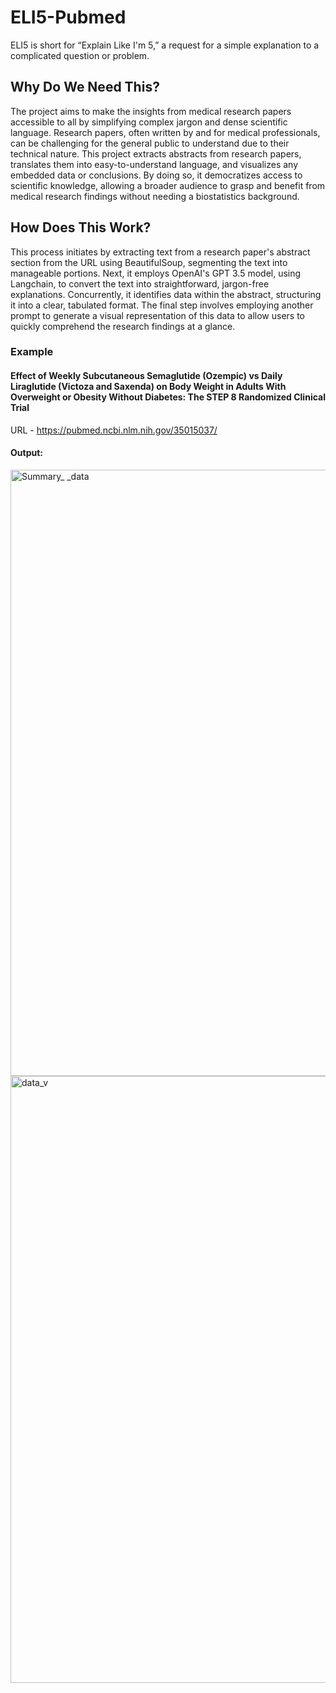 # ELI5-Pubmed

ELI5 is short for “Explain Like I'm 5,” a request for a simple explanation to a complicated question or problem.

## Why Do We Need This? 
The project aims to make the insights from medical research papers accessible to all by simplifying complex jargon and dense scientific language. Research papers, often written by and for medical professionals, can be challenging for the general public to understand due to their technical nature. This project extracts abstracts from research papers, translates them into easy-to-understand language, and visualizes any embedded data or conclusions. By doing so, it democratizes access to scientific knowledge, allowing a broader audience to grasp and benefit from medical research findings without needing a biostatistics background. 

## How Does This Work?
This process initiates by extracting text from a research paper's abstract section from the URL using BeautifulSoup, segmenting the text into manageable portions. Next, it employs OpenAI's GPT 3.5 model, using Langchain, to convert the text into straightforward, jargon-free explanations. Concurrently, it identifies data within the abstract, structuring it into a clear, tabulated format. The final step involves employing another prompt to generate a visual representation of this data to allow users to quickly comprehend the research findings at a glance.


### Example 
#### Effect of Weekly Subcutaneous Semaglutide (Ozempic) vs Daily Liraglutide (Victoza and Saxenda) on Body Weight in Adults With Overweight or Obesity Without Diabetes: The STEP 8 Randomized Clinical Trial 
URL - https://pubmed.ncbi.nlm.nih.gov/35015037/

#### Output: 
<img width="970" alt="Summary_ _data" src="https://github.com/akshayysinngh/ELI5-Pubmed/assets/91548001/bb6e52ec-0f2f-4669-aaa5-caaaea3cc16d">
<img width="971" alt="data_v" src="https://github.com/akshayysinngh/ELI5-Pubmed/assets/91548001/891f4e8b-c99c-4d2f-b127-f54918aa1da2">
